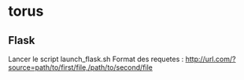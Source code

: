 # torus

## Flask

Lancer le script launch_flask.sh
Format des requetes : http://url.com/?source=path/to/first/file,/path/to/second/file
